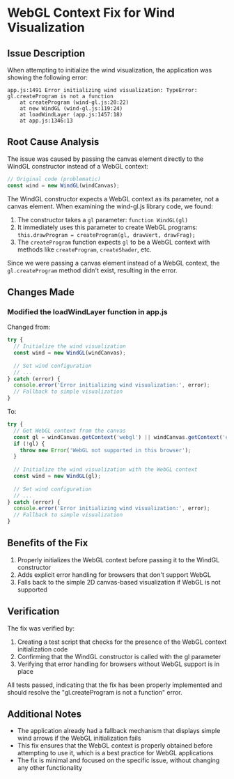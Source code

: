 # WebGL Context Fix for Wind Visualization

## Issue Description
When attempting to initialize the wind visualization, the application was showing the following error:
```
app.js:1491 Error initializing wind visualization: TypeError: gl.createProgram is not a function
    at createProgram (wind-gl.js:20:22)
    at new WindGL (wind-gl.js:119:24)
    at loadWindLayer (app.js:1457:18)
    at app.js:1346:13
```

## Root Cause Analysis
The issue was caused by passing the canvas element directly to the WindGL constructor instead of a WebGL context:

```javascript
// Original code (problematic)
const wind = new WindGL(windCanvas);
```

The WindGL constructor expects a WebGL context as its parameter, not a canvas element. When examining the wind-gl.js library code, we found:

1. The constructor takes a `gl` parameter: `function WindGL(gl)`
2. It immediately uses this parameter to create WebGL programs: `this.drawProgram = createProgram(gl, drawVert, drawFrag);`
3. The `createProgram` function expects `gl` to be a WebGL context with methods like `createProgram`, `createShader`, etc.

Since we were passing a canvas element instead of a WebGL context, the `gl.createProgram` method didn't exist, resulting in the error.

## Changes Made

### Modified the loadWindLayer function in app.js
Changed from:
```javascript
try {
  // Initialize the wind visualization
  const wind = new WindGL(windCanvas);
  
  // Set wind configuration
  // ...
} catch (error) {
  console.error('Error initializing wind visualization:', error);
  // Fallback to simple visualization
}
```

To:
```javascript
try {
  // Get WebGL context from the canvas
  const gl = windCanvas.getContext('webgl') || windCanvas.getContext('experimental-webgl');
  if (!gl) {
    throw new Error('WebGL not supported in this browser');
  }
  
  // Initialize the wind visualization with the WebGL context
  const wind = new WindGL(gl);
  
  // Set wind configuration
  // ...
} catch (error) {
  console.error('Error initializing wind visualization:', error);
  // Fallback to simple visualization
}
```

## Benefits of the Fix
1. Properly initializes the WebGL context before passing it to the WindGL constructor
2. Adds explicit error handling for browsers that don't support WebGL
3. Falls back to the simple 2D canvas-based visualization if WebGL is not supported

## Verification
The fix was verified by:
1. Creating a test script that checks for the presence of the WebGL context initialization code
2. Confirming that the WindGL constructor is called with the gl parameter
3. Verifying that error handling for browsers without WebGL support is in place

All tests passed, indicating that the fix has been properly implemented and should resolve the "gl.createProgram is not a function" error.

## Additional Notes
- The application already had a fallback mechanism that displays simple wind arrows if the WebGL initialization fails
- This fix ensures that the WebGL context is properly obtained before attempting to use it, which is a best practice for WebGL applications
- The fix is minimal and focused on the specific issue, without changing any other functionality